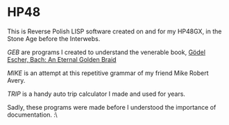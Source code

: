 HP48
====

This is Reverse Polish LISP software created on and for my HP48GX,
in the Stone Age before the Interwebs.

*GEB* are programs I created to understand the venerable book,
[Gödel Escher, Bach: An Eternal Golden Braid](https://en.wikipedia.org/wiki/G%C3%B6del,_Escher,_Bach)

*MIKE* is an attempt at this repetitive grammar of my friend Mike Robert Avery.

*TRIP* is a handy auto trip calculator I made and used for years.

Sadly, these programs were made before I understood the importance of documentation. :\
